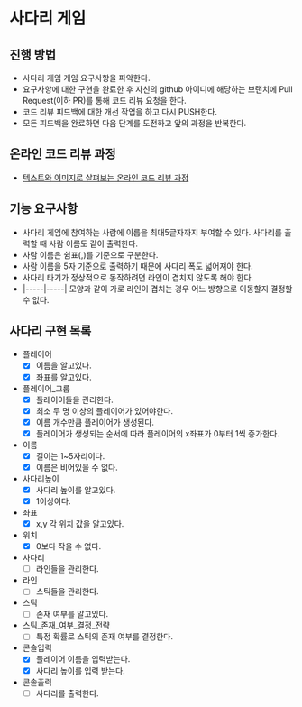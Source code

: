 # 사다리 게임
## 진행 방법
* 사다리 게임 게임 요구사항을 파악한다.
* 요구사항에 대한 구현을 완료한 후 자신의 github 아이디에 해당하는 브랜치에 Pull Request(이하 PR)를 통해 코드 리뷰 요청을 한다.
* 코드 리뷰 피드백에 대한 개선 작업을 하고 다시 PUSH한다.
* 모든 피드백을 완료하면 다음 단계를 도전하고 앞의 과정을 반복한다.

## 온라인 코드 리뷰 과정
* [텍스트와 이미지로 살펴보는 온라인 코드 리뷰 과정](https://github.com/nextstep-step/nextstep-docs/tree/master/codereview)

## 기능 요구사항
* 사다리 게임에 참여하는 사람에 이름을 최대5글자까지 부여할 수 있다. 사다리를 출력할 때 사람 이름도 같이 출력한다.
* 사람 이름은 쉼표(,)를 기준으로 구분한다.
* 사람 이름을 5자 기준으로 출력하기 때문에 사다리 폭도 넓어져야 한다.
* 사다리 타기가 정상적으로 동작하려면 라인이 겹치지 않도록 해야 한다.
* |-----|-----| 모양과 같이 가로 라인이 겹치는 경우 어느 방향으로 이동할지 결정할 수 없다.

## 사다리 구현 목록
* 플레이어
  - [x] 이름을 알고있다.
  - [x] 좌표를 알고있다.
* 플레이어_그룹
  - [x] 플레이어들을 관리한다.
  - [x] 최소 두 명 이상의 플레이어가 있어야한다.
  - [x] 이름 개수만큼 플레이어가 생성된다.
  - [x] 플레이어가 생성되는 순서에 따라 플레이어의 x좌표가 0부터 1씩 증가한다.
* 이름
  - [x] 길이는 1~5자리이다.
  - [x] 이름은 비어있을 수 없다.
* 사다리높이
  - [x] 사다리 높이를 알고있다.
  - [x] 1이상이다.
* 좌표
  - [x] x,y 각 위치 값을 알고있다.
* 위치
  - [x] 0보다 작을 수 없다.
* 사다리
  - [ ] 라인들을 관리한다.
* 라인
  - [ ] 스틱들을 관리한다.
* 스틱 
  - [ ] 존재 여부를 알고있다.
* 스틱_존재_여부_결정_전략
  - [ ] 특정 확률로 스틱의 존재 여부를 결정한다.
* 콘솔입력
  - [x] 플레이어 이름을 입력받는다.
  - [x] 사다리 높이를 입력 받는다.
* 콘솔출력
  - [ ] 사다리를 출력한다.